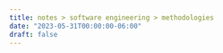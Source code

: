 ```yaml
---
title: notes > software engineering > methodologies
date: "2023-05-31T00:00:00-06:00"
draft: false
---
```

